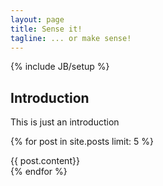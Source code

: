 ```yaml
---
layout: page
title: Sense it!
tagline: ... or make sense!
---
```

{% include JB/setup %}

## Introduction
This is just an introduction

{% for post in site.posts limit: 5 %}
    <div>{{ post.content}}</div>
{% endfor %}
